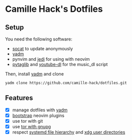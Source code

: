 # Camille Hack's Dotfiles #

## Setup ##

You need the following software:
* [socat](http://www.dest-unreach.org/socat/) to update anonymously
* [yadm](https://thelocehiliosan.github.io/yadm/)
* pynvim and [jedi](https://github.com/davidhalter/jedi) for using with
neovim
* [pytaglib](https://pypi.org/project/pytaglib/) and
[youtube-dl](https://rg3.github.io/youtube-dl/) for the music\_dl script

Then, install [yadm](https://thelocehiliosan.github.io/yadm/) and clone
```
yadm clone https://github.com/camille-hack/dotfiles.git
```


## Features ##

* [x] manage dotfiles with [yadm](https://thelocehiliosan.github.io/yadm/)
* [x] [bootstrap](https://thelocehiliosan.github.io/yadm/docs/bootstrap) neovim plugins
* [x] use tor with git
* [x] use [tor with gnupg](https://gnupg.org/blog/20151224-gnupg-in-november-and-december.html)
* [x] respect [systemd file hierarchy](https://www.freedesktop.org/software/systemd/man/file-hierarchy.html)
and [xdg user directories](https://www.freedesktop.org/wiki/Software/xdg-user-dirs/)
